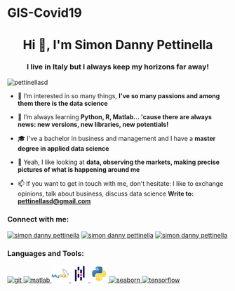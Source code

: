 # GIS-Covid19 

<h1 align="center">Hi 👋, I'm Simon Danny Pettinella</h1>
<h3 align="center">I live in Italy but I always keep my horizons far away!</h3>

<p align="left"> <img src="https://komarev.com/ghpvc/?username=pettinellasd&label=Profile%20views&color=0e75b6&style=flat" alt="pettinellasd" /> </p>

- 👀 I’m interested in so many things, **I've so many passions and among them there is the data science**

- 🌱 I’m always learning **Python, R, Matlab... 'cause there are always news: new versions, new libraries, new potentials!**

- 🎓 I've a bachelor in business and management and I have a **master degree in applied data science**

- 💞️ Yeah, I like looking at **data, observing the markets, making precise pictures of what is happening around me**

- 📫 If you want to get in touch with me, don't hesitate: I like to exchange opinions, talk about business, discuss data science **Write to: pettinellasd@gmail.com**

<h3 align="left">Connect with me:</h3>
<p align="left">
<a href="https://linkedin.com/in/simon danny pettinella" target="blank"><img align="center" src="https://raw.githubusercontent.com/rahuldkjain/github-profile-readme-generator/master/src/images/icons/Social/linked-in-alt.svg" alt="simon danny pettinella" height="30" width="40" /></a>
<a href="https://fb.com/simon danny pettinella" target="blank"><img align="center" src="https://raw.githubusercontent.com/rahuldkjain/github-profile-readme-generator/master/src/images/icons/Social/facebook.svg" alt="simon danny pettinella" height="30" width="40" /></a>
<a href="https://instagram.com/simon danny pettinella" target="blank"><img align="center" src="https://raw.githubusercontent.com/rahuldkjain/github-profile-readme-generator/master/src/images/icons/Social/instagram.svg" alt="simon danny pettinella" height="30" width="40" /></a>
</p>

<h3 align="left">Languages and Tools:</h3>
<p align="left"> <a href="https://git-scm.com/" target="_blank" rel="noreferrer"> <img src="https://www.vectorlogo.zone/logos/git-scm/git-scm-icon.svg" alt="git" width="40" height="40"/> </a> <a href="https://www.mathworks.com/" target="_blank" rel="noreferrer"> <img src="https://upload.wikimedia.org/wikipedia/commons/2/21/Matlab_Logo.png" alt="matlab" width="40" height="40"/> </a> <a href="https://www.mysql.com/" target="_blank" rel="noreferrer"> <img src="https://raw.githubusercontent.com/devicons/devicon/master/icons/mysql/mysql-original-wordmark.svg" alt="mysql" width="40" height="40"/> </a> <a href="https://pandas.pydata.org/" target="_blank" rel="noreferrer"> <img src="https://raw.githubusercontent.com/devicons/devicon/2ae2a900d2f041da66e950e4d48052658d850630/icons/pandas/pandas-original.svg" alt="pandas" width="40" height="40"/> </a> <a href="https://www.python.org" target="_blank" rel="noreferrer"> <img src="https://raw.githubusercontent.com/devicons/devicon/master/icons/python/python-original.svg" alt="python" width="40" height="40"/> </a> <a href="https://seaborn.pydata.org/" target="_blank" rel="noreferrer"> <img src="https://seaborn.pydata.org/_images/logo-mark-lightbg.svg" alt="seaborn" width="40" height="40"/> </a> <a href="https://www.tensorflow.org" target="_blank" rel="noreferrer"> <img src="https://www.vectorlogo.zone/logos/tensorflow/tensorflow-icon.svg" alt="tensorflow" width="40" height="40"/> </a> </p>
